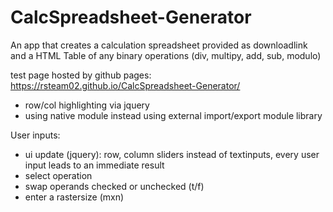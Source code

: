 # CalcSpreadsheet-Generator

An app that creates a calculation spreadsheet provided as downloadlink and a HTML Table of any binary operations (div, multipy, add, sub, modulo)

test page hosted by github pages:
https://rsteam02.github.io/CalcSpreadsheet-Generator/

+ row/col highlighting via jquery
+ using native module instead using external import/export module library

User inputs:
+ ui update (jquery): row, column sliders instead of textinputs, every user input leads to an immediate result 
+ select operation
+ swap operands checked or unchecked (t/f)
+ enter a rastersize (mxn)
